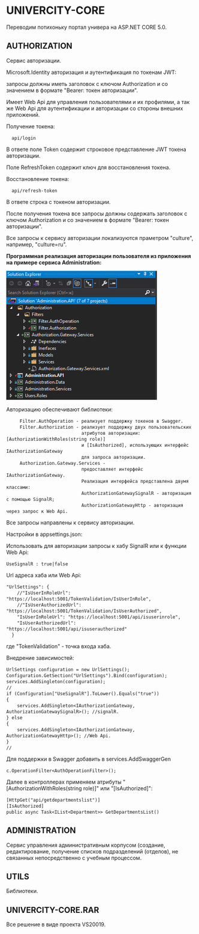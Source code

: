 # UNIVERCITY-CORE
 Переводим потихоньку портал универа на ASP.NET CORE 5.0.

## AUTHORIZATION ##

Сервис авторизации.

Microsoft.Identity авторизация и аутентификация по токенам JWT:

запросы должны иметь заголовок с ключом Authorization и со значением в формате "Bearer: токен авторизации".

Имеет Web Api для управления пользователями и их профилями, а так же Web Api для аутентификации и авторизации со стороны внешних приложений.

Получение токена:

```
  api/login
```
  
В ответе поле Token содержит строковое представление JWT токена авторизации.

Поле RefreshToken содержит ключ для восстановления токена.


Восстановление токена:

```
  api/refresh-token
 ```
  
В ответе строка с токеном авторизации.

После получения токена все запросы должны содержать заголовок с ключом Authorization и со значением в формате "Bearer: токен авторизации".

Все запросы к сервису авторизации локализуются праметром "culture", например, "culture=ru".

<b>Программная реализация авторизации пользователя из приложения на примере сервиса Administration:</b>

![](authorize-services.png)

Авторизацию обеспечивают библиотеки:

```
     Filter.AuthOperation - реализует поддержку токенов в Swagger.
     Filter.Authorization - реализует поддержку двух пользовательских 
                            атрибутов авторизации: [AuthorizationWithRoles(string role)]
                            и [IsAuthorized], использующих интерфейс IAuthorizationGateway
                            для запроса авторизации.
     Authorization.Gateway.Services -
                            предоставляет интерфейс IAuthorizationGateway.
                            Реализация интерфейса представлена двумя классами:
                            AuthorizationGatewaySignalR - авторизация с помощью SignalR;
                            AuthorizationGatewayHttp - авторизация через запрос к Web Api.
   ```

Все запросы направлены к сервису авторизации.

Настройки в appsettings.json:

Использовать для авторизации запросы к хабу SignalR или к функции Web Api:

```
UseSignalR : true|false
```
Url адреса хаба или Web Api:

```
"UrlSettings": {
    //"IsUserInRoleUrl": "https://localhost:5001/TokenValidation/IsUserInRole",
    //"IsUserAuthorizedUrl": "https://localhost:5001/TokenValidation/IsUserAuthorized",
    "IsUserInRoleUrl": "https://localhost:5001/api/isuserinrole",
    "IsUserAuthorizedUrl": "https://localhost:5001/api/isuserauthorized"
  }
 ```
 
 где "TokenValidation" - точка входа хаба.
 
 Внедрение зависимостей:
 
 ```
UrlSettings configuration = new UrlSettings();
Configuration.GetSection("UrlSettings").Bind(configuration);
services.AddSingleton(configuration);
//
if (Configuration["UseSignalR"].ToLower().Equals("true"))
{
     services.AddSingleton<IAuthorizationGateway, AuthorizationGatewaySignalR>(); //signalR. 
} else
{
     services.AddSingleton<IAuthorizationGateway, AuthorizationGatewayHttp>(); //Web Api.
}
//
```

Для поддержки в Swagger добавить в services.AddSwaggerGen
```
c.OperationFilter<AuthOperationFilter>();
```

Далее в контроллерах применяем атрибуты "[AuthorizationWithRoles(string role)]" или "[IsAuthorized]":

```
[HttpGet("api/getdepartmentslist")]
[IsAuthorized]
public async Task<IList<Department>> GetDepartmentsList()
 ```


## ADMINISTRATION ##

Сервис управления административным корпусом (создание, редактирование, получение списков подразделений (отделов), не связанных непосредственно с учебным процессом.

## UTILS ##

Библиотеки.

## UNIVERCITY-CORE.RAR ##

Все решение в виде проекта VS20019.
